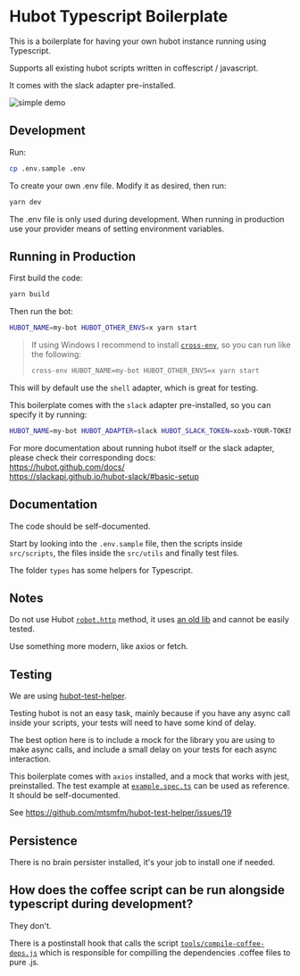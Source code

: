 # Hubot Typescript Boilerplate

This is a boilerplate for having your own hubot instance running using Typescript.

Supports all existing hubot scripts written in coffescript / javascript.

It comes with the slack adapter pre-installed.

![simple demo](https://thumbs.gfycat.com/CoolReflectingAmericanlobster-size_restricted.gif)

## Development
Run:
```sh
cp .env.sample .env
```

To create your own .env file. Modify it as desired, then run:
```sh
yarn dev
```

The .env file is only used during development. When running in production use your provider means of setting environment variables.

## Running in Production

First build the code:
```sh
yarn build
```

Then run the bot:
```sh
HUBOT_NAME=my-bot HUBOT_OTHER_ENVS=x yarn start
```
> 
> If using Windows I recommend to install [`cross-env`][cross-env], so you can run like the following:
> ```sh
> cross-env HUBOT_NAME=my-bot HUBOT_OTHER_ENVS=x yarn start
> ```
> 

This will by default use the `shell` adapter, which is great for testing.

This boilerplate comes with the `slack` adapter pre-installed, so you can specify it by running:
```sh
HUBOT_NAME=my-bot HUBOT_ADAPTER=slack HUBOT_SLACK_TOKEN=xoxb-YOUR-TOKEN-HERE yarn start
```

For more documentation about running hubot itself or the slack adapter, please check their corresponding
 docs:  
 https://hubot.github.com/docs/  
 https://slackapi.github.io/hubot-slack/#basic-setup  

## Documentation

The code should be self-documented.

Start by looking into the `.env.sample` file, then the scripts inside `src/scripts`, the files inside the `src/utils` and finally test files.

The folder `types` has some helpers for Typescript.

## Notes

Do not use Hubot [`robot.http`][robot.http] method, it uses [an old lib][node-scoped-http-client] and cannot be easily tested.


Use something more modern, like axios or fetch.

## Testing

We are using [hubot-test-helper][hubot-test-helper].

Testing hubot is not an easy task, mainly because if you have any async call inside your scripts, your tests will need to have some kind of delay.

The best option here is to include a mock for the library you are using to make async calls,
 and include a small delay on your tests for each async interaction.

This boilerplate comes with `axios` installed, and a mock that works with jest, preinstalled. The test example at [`example.spec.ts`][example.spec.ts] can be used as reference. It should be self-documented.

See https://github.com/mtsmfm/hubot-test-helper/issues/19

## Persistence

There is no brain persister installed, it's your job to install one if needed.

## How does the coffee script can be run alongside typescript during development?

They don't.

There is a postinstall hook that calls the script [`tools/compile-coffee-deps.js`][tools/compile-coffee-deps.js]
 which is responsible for compilling the dependencies .coffee files to pure .js.

[cross-env]:https://www.npmjs.com/package/cross-env
[robot.http]:https://hubot.github.com/docs/scripting/#making-http-calls
[node-scoped-http-client]:https://github.com/technoweenie/node-scoped-http-client
[hubot-test-helper]:https://github.com/mtsmfm/hubot-test-helper
[example.spec.ts]: ./src/scripts/__tests__/example.spec.ts
[tools/compile-coffee-deps.js]: ./tools/compile-coffee-deps.js
